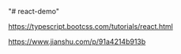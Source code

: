 "# react-demo" 

https://typescript.bootcss.com/tutorials/react.html

https://www.jianshu.com/p/91a4214b913b